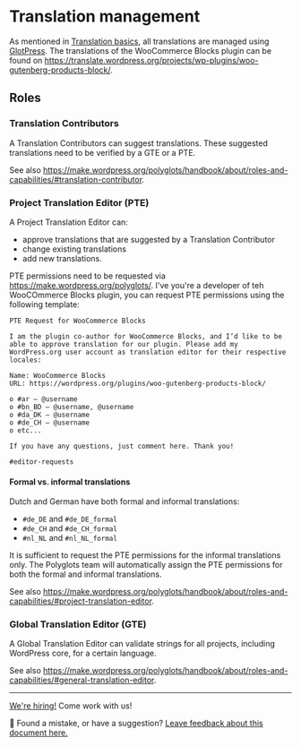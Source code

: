 # Translation management

As mentioned in [Translation basics](docs/translations/translation-basics.md), all translations are managed using [GlotPress](https://wordpress.org/plugins/glotpress/). The translations of the WooCommerce Blocks plugin can be found on https://translate.wordpress.org/projects/wp-plugins/woo-gutenberg-products-block/.

## Roles

### Translation Contributors

A Translation Contributors can suggest translations. These suggested translations need to be verified by a GTE or a PTE.

See also https://make.wordpress.org/polyglots/handbook/about/roles-and-capabilities/#translation-contributor.

### Project Translation Editor (PTE)

A Project Translation Editor can:

-   approve translations that are suggested by a Translation Contributor
-   change existing translations
-   add new translations.

PTE permissions need to be requested via https://make.wordpress.org/polyglots/. I've you're a developer of teh WooCOmmerce Blocks plugin, you can request PTE permissions using the following template:

```
PTE Request for WooCommerce Blocks

I am the plugin co-author for WooCommerce Blocks, and I’d like to be able to approve translation for our plugin. Please add my WordPress.org user account as translation editor for their respective locales:

Name: WooCommerce Blocks
URL: https://wordpress.org/plugins/woo-gutenberg-products-block/

o #ar – @username
o #bn_BD – @username, @username
o #da_DK – @username
o #de_CH – @username
o etc...

If you have any questions, just comment here. Thank you!

#editor-requests
```

#### Formal vs. informal translations

Dutch and German have both formal and informal translations:

-   `#de_DE` and `#de_DE_formal`
-   `#de_CH` and `#de_CH_formal`
-   `#nl_NL` and `#nl_NL_formal`

It is sufficient to request the PTE permissions for the informal translations only. The Polyglots team will automatically assign the PTE permissions for both the formal and informal translations.

See also https://make.wordpress.org/polyglots/handbook/about/roles-and-capabilities/#project-translation-editor.

### Global Translation Editor (GTE)

A Global Translation Editor can validate strings for all projects, including WordPress core, for a certain language.

See also https://make.wordpress.org/polyglots/handbook/about/roles-and-capabilities/#general-translation-editor.

<!-- FEEDBACK -->

---

[We're hiring!](https://woocommerce.com/careers/) Come work with us!

🐞 Found a mistake, or have a suggestion? [Leave feedback about this document here.](https://github.com/woocommerce/woocommerce-blocks/issues/new?assignees=&labels=type%3A+documentation&template=--doc-feedback.md&title=Feedback%20on%20./docs/testing/README.md)

<!-- /FEEDBACK -->
